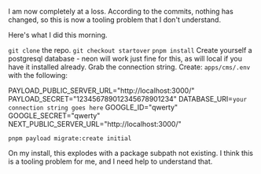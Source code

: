 I am now completely at a loss. According to the commits, nothing has changed, so this is now a tooling problem that I don't understand.

Here's what I did this morning.

`git clone` the repo.
`git checkout startover`
`pnpm install`
Create yourself a postgresql database - neon will work just fine for this, as will local if you have it installed already. Grab the connection string.
Create: `apps/cms/.env` with the following:

PAYLOAD_PUBLIC_SERVER_URL="http://localhost:3000/"
PAYLOAD_SECRET="123456789012345678901234"
DATABASE_URI=`your connection string goes here`
GOOGLE_ID="qwerty"
GOOGLE_SECRET="qwerty"
NEXT_PUBLIC_SERVER_URL="http://localhost:3000/"

`pnpm payload migrate:create initial`

On my install, this explodes with a package subpath not existing. I think this is a tooling problem for me, and I need help to understand that.
